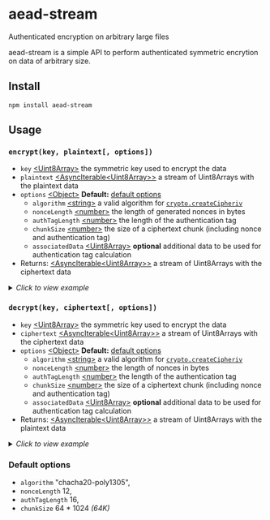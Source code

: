 # aead-stream

Authenticated encryption on arbitrary large files

aead-stream is a simple API to perform authenticated symmetric encrytion on data of arbitrary size.

## Install

```
npm install aead-stream
```

## Usage

### `encrypt(key, plaintext[, options])`

- `key` [\<Uint8Array\>](https://developer.mozilla.org/en-US/docs/Web/JavaScript/Reference/Global_Objects/Uint8Array) the symmetric key used to encrypt the data
- `plaintext` [\<AsyncIterable<Uint8Array\>\>](https://tc39.es/ecma262/#sec-asynciterable-interface) a stream of Uint8Arrays with the plaintext data
- `options` [\<Object\>](https://developer.mozilla.org/en-US/docs/Web/JavaScript/Reference/Global_Objects/Object) **Default:** [default options](#default-options)
  - `algorithm` [\<string\>](https://developer.mozilla.org/en-US/docs/Web/JavaScript/Data_structures#String_type) a valid algorithm for [`crypto.createCipheriv`](https://nodejs.org/docs/latest-v13.x/api/crypto.html#crypto_crypto_createcipheriv_algorithm_key_iv_options)
  - `nonceLength` [\<number\>](https://developer.mozilla.org/en-US/docs/Web/JavaScript/Data_structures#Number_type) the length of generated nonces in bytes
  - `authTagLength` [\<number\>](https://developer.mozilla.org/en-US/docs/Web/JavaScript/Data_structures#Number_type) the length of the authentication tag
  - `chunkSize` [\<number\>](https://developer.mozilla.org/en-US/docs/Web/JavaScript/Data_structures#Number_type) the size of a ciphertext chunk (including nonce and authentication tag)
  - `associatedData` [\<Uint8Array\>](https://developer.mozilla.org/en-US/docs/Web/JavaScript/Reference/Global_Objects/Uint8Array) **optional** additional data to be used for authentication tag calculation
- Returns: [\<AsyncIterable<Uint8Array\>\>](https://tc39.es/ecma262/#sec-asynciterable-interface) a stream of Uint8Arrays with the ciphertext data

<details>
<summary><i>Click to view example</i></summary>

```javascript
const { encrypt } = require("aead-stream");
const { createReadStream } = require("fs");

/**
 * @param {Uint8Array} key 256 bit key material
 * @param {string} filepath a file path
 */
async function encyptFile(key, filepath) {
  const readStream = createReadStream(filepath);

  for await (const encryptedChunk of encrypt(key, readStream)) {
    // store encryptedChunk - it is a Uint8Array with at most 64K size
  }
}
```

</details>

### `decrypt(key, ciphertext[, options])`

- `key` [\<Uint8Array\>](https://developer.mozilla.org/en-US/docs/Web/JavaScript/Reference/Global_Objects/Uint8Array) the symmetric key used to encrypt the data
- `ciphertext` [\<AsyncIterable<Uint8Array\>\>](https://tc39.es/ecma262/#sec-asynciterable-interface) a stream of Uint8Arrays with the ciphertext data
- `options` [\<Object\>](https://developer.mozilla.org/en-US/docs/Web/JavaScript/Reference/Global_Objects/Object) **Default:** [default options](#default-options)
  - `algorithm` [\<string\>](https://developer.mozilla.org/en-US/docs/Web/JavaScript/Data_structures#String_type) a valid algorithm for [`crypto.createCipheriv`](https://nodejs.org/docs/latest-v13.x/api/crypto.html#crypto_crypto_createcipheriv_algorithm_key_iv_options)
  - `nonceLength` [\<number\>](https://developer.mozilla.org/en-US/docs/Web/JavaScript/Data_structures#Number_type) the length of nonces in bytes
  - `authTagLength` [\<number\>](https://developer.mozilla.org/en-US/docs/Web/JavaScript/Data_structures#Number_type) the length of the authentication tag
  - `chunkSize` [\<number\>](https://developer.mozilla.org/en-US/docs/Web/JavaScript/Data_structures#Number_type) the size of a ciphertext chunk (including nonce and authentication tag)
  - `associatedData` [\<Uint8Array\>](https://developer.mozilla.org/en-US/docs/Web/JavaScript/Reference/Global_Objects/Uint8Array) **optional** additional data to be used for authentication tag calculation
- Returns: [\<AsyncIterable<Uint8Array\>\>](https://tc39.es/ecma262/#sec-asynciterable-interface) a stream of Uint8Arrays with the plaintext data

<details>
<summary><i>Click to view example</i></summary>

```javascript
const { decrypt } = require("aead-stream");
const { createReadStream } = require("fs");

/**
 * @param {Uint8Array} key 256 bit key material
 * @param {string} filepath a file path to an encrypted file
 */
async function decyptFile(key, filepath) {
  const readStream = createReadStream(filepath);

  for await (const plain of decrypt(key, readStream)) {
    // process plain - a Uint8Array
  }
}
```

</details>

### Default options

- `algorithm` "chacha20-poly1305",
- `nonceLength` 12,
- `authTagLength` 16,
- `chunkSize` 64 \* 1024 _(64K)_
